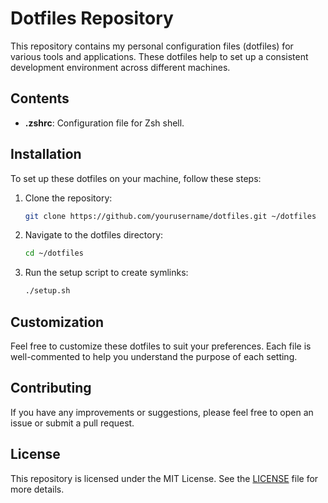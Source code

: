 # Dotfiles Repository

This repository contains my personal configuration files (dotfiles) for various tools and applications. These dotfiles help to set up a consistent development environment across different machines.

## Contents

- **.zshrc**: Configuration file for Zsh shell.

## Installation

To set up these dotfiles on your machine, follow these steps:

1. Clone the repository:
   ```sh
   git clone https://github.com/yourusername/dotfiles.git ~/dotfiles
   ```

2. Navigate to the dotfiles directory:
   ```sh
   cd ~/dotfiles
   ```

3. Run the setup script to create symlinks:
   ```sh
   ./setup.sh
   ```

## Customization

Feel free to customize these dotfiles to suit your preferences. Each file is well-commented to help you understand the purpose of each setting.

## Contributing

If you have any improvements or suggestions, please feel free to open an issue or submit a pull request.

## License

This repository is licensed under the MIT License. See the [LICENSE](LICENSE) file for more details.
